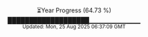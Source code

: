 <p align="center">
⏳Year Progress (64.73 %) <br>
███████████████████▁▁▁▁▁▁▁▁▁▁▁ <br>
<sub>Updated: Mon, 25 Aug 2025 06:37:09 GMT</sub>
</p>

